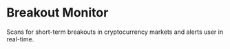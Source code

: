 # Breakout Monitor
Scans for short-term breakouts in cryptocurrency markets and alerts user in real-time.
